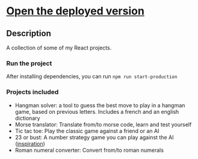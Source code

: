 # [Open the deployed version](https://filip-collection.netlify.app/)


## Description

A collection of some of my React projects.

### Run the project 

After installing dependencies, you can run `npm run start-production`

### Projects included

- Hangman solver: a tool to guess the best move to play in a hangman game, based on previous letters. Includes a french and an english dictionary
- Morse translator: Translate from/to morse code, learn and test yourself
- Tic tac toe: Play the classic game against a friend or an AI
- 23 or bust: A number strategy game you can play against the AI ([inspiration](https://www.transum.org/Software/Fun_Maths/23orBust.asp))
- Roman numeral converter: Convert from/to roman numerals
